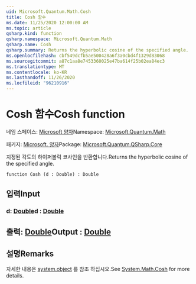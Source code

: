 ```yaml
---
uid: Microsoft.Quantum.Math.Cosh
title: Cosh 함수
ms.date: 11/25/2020 12:00:00 AM
ms.topic: article
qsharp.kind: function
qsharp.namespace: Microsoft.Quantum.Math
qsharp.name: Cosh
qsharp.summary: Returns the hyperbolic cosine of the specified angle.
ms.openlocfilehash: cbf549dcfb5ae500428a6f3a0cbd4f1329d83068
ms.sourcegitcommit: a87c1aa8e7453360025e47ba614f25b02ea84ec3
ms.translationtype: MT
ms.contentlocale: ko-KR
ms.lasthandoff: 11/26/2020
ms.locfileid: "96210916"
---
```

# <a name="cosh-function"></a><span data-ttu-id="a2a83-102">Cosh 함수</span><span class="sxs-lookup"><span data-stu-id="a2a83-102">Cosh function</span></span>

<span data-ttu-id="a2a83-103">네임 스페이스: [Microsoft 양자](xref:Microsoft.Quantum.Math)</span><span class="sxs-lookup"><span data-stu-id="a2a83-103">Namespace: [Microsoft.Quantum.Math](xref:Microsoft.Quantum.Math)</span></span>

<span data-ttu-id="a2a83-104">패키지: [Microsoft. 양자](https://nuget.org/packages/Microsoft.Quantum.QSharp.Core)</span><span class="sxs-lookup"><span data-stu-id="a2a83-104">Package: [Microsoft.Quantum.QSharp.Core](https://nuget.org/packages/Microsoft.Quantum.QSharp.Core)</span></span>


<span data-ttu-id="a2a83-105">지정된 각도의 하이퍼볼릭 코사인을 반환합니다.</span><span class="sxs-lookup"><span data-stu-id="a2a83-105">Returns the hyperbolic cosine of the specified angle.</span></span>

```qsharp
function Cosh (d : Double) : Double
```


## <a name="input"></a><span data-ttu-id="a2a83-106">입력</span><span class="sxs-lookup"><span data-stu-id="a2a83-106">Input</span></span>

### <a name="d--double"></a><span data-ttu-id="a2a83-107">d: [Double](xref:microsoft.quantum.lang-ref.double)</span><span class="sxs-lookup"><span data-stu-id="a2a83-107">d : [Double](xref:microsoft.quantum.lang-ref.double)</span></span>





## <a name="output--double"></a><span data-ttu-id="a2a83-108">출력: [Double](xref:microsoft.quantum.lang-ref.double)</span><span class="sxs-lookup"><span data-stu-id="a2a83-108">Output : [Double](xref:microsoft.quantum.lang-ref.double)</span></span>



## <a name="remarks"></a><span data-ttu-id="a2a83-109">설명</span><span class="sxs-lookup"><span data-stu-id="a2a83-109">Remarks</span></span>

<span data-ttu-id="a2a83-110">자세한 내용은 [system.object](https://docs.microsoft.com/dotnet/api/system.math.cosh) 를 참조 하십시오.</span><span class="sxs-lookup"><span data-stu-id="a2a83-110">See [System.Math.Cosh](https://docs.microsoft.com/dotnet/api/system.math.cosh) for more details.</span></span>